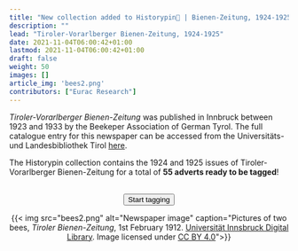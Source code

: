 ```yaml
---
title: "New collection added to Historypin🐝 | Bienen-Zeitung, 1924-1925"
description: ""
lead: "Tiroler-Vorarlberger Bienen-Zeitung, 1924-1925"
date: 2021-11-04T06:00:42+01:00
lastmod: 2021-11-04T06:00:42+01:00
draft: false
weight: 50
images: []
article_img: 'bees2.png'
contributors: ["Eurac Research"]
---
```


<em>Tiroler-Vorarlberger Bienen-Zeitung</em> was published in Innbruck between 1923 and 1933 by the Beekeper Association of German Tyrol. The full catalogue entry for this newspaper can be accessed from the Universitäts- und Landesbibliothek Tirol <a href="https://bibsearch.uibk.ac.at/primo-explore/fulldisplay?docid=UIB_alma71253008510003333&context=L&adaptor=Local%20Search%20Engine&vid=UIB&lang=de_DE&search_scope=Blended&tab=default_tab&query=addsrcrid,exact,AC16215322" target="_blank" title="Opens in new tab">here</a>.

The Historypin collection contains the 1924 and 1925 issues of Tiroler-Vorarlberger Bienen-Zeitung for a total of <strong>55 adverts ready to be tagged</strong>!
<br /><br />


<p style="text-align: center"><a href="https://www.historypin.org/en/zeit-shift/tiroler-vorarlberger-bienen-zeitung-1924-1925"><button type="button" class="btn btn-success">Start tagging</button></a></p>


<center>
  {{< img src="bees2.png" alt="Newspaper image" caption="Pictures of two bees, <em>Tiroler Bienen-Zeitung</em>, 1st February 1912. <a href='https://diglib.uibk.ac.at/obvuibz/periodical/rpage/6409050' target='_blank'>Universität Innsbruck Digital Library</a>. Image licensed under <a href='http://creativecommons.org/licenses/by/4.0/' target='_blank'>CC BY 4.0</a>">}}
</center>
